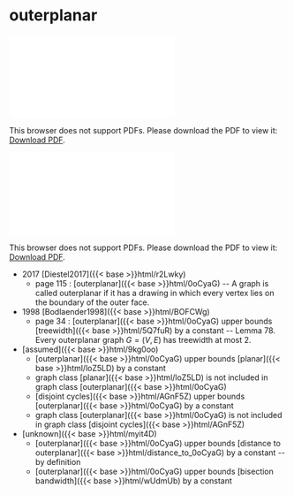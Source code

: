 # outerplanar




<object data="../local_0oCyaG.pdf" type="application/pdf" width="100%" height="480px"><embed src="../local_0oCyaG.pdf"><p>This browser does not support PDFs. Please download the PDF to view it: <a href="../local_0oCyaG.pdf">Download PDF</a>.</p></embed></object>


<object data="../inclusions_0oCyaG.pdf" type="application/pdf" width="100%" height="480px"><embed src="../inclusions_0oCyaG.pdf"><p>This browser does not support PDFs. Please download the PDF to view it: <a href="../inclusions_0oCyaG.pdf">Download PDF</a>.</p></embed></object>

* 2017 [Diestel2017]({{< base >}}html/r2Lwky)
    * page 115 : [outerplanar]({{< base >}}html/0oCyaG) -- A graph is called outerplanar if it has a drawing in which every vertex lies on the boundary of the outer face.
* 1998 [Bodlaender1998]({{< base >}}html/BOFCWg)
    * page 34 : [outerplanar]({{< base >}}html/0oCyaG) upper bounds [treewidth]({{< base >}}html/5Q7fuR) by a constant -- Lemma 78. Every outerplanar graph $G=(V,E)$ has treewidth at most 2.
*  [assumed]({{< base >}}html/9kg0oo)
    * [outerplanar]({{< base >}}html/0oCyaG) upper bounds [planar]({{< base >}}html/loZ5LD) by a constant
    * graph class [planar]({{< base >}}html/loZ5LD) is not included in graph class [outerplanar]({{< base >}}html/0oCyaG)
    * [disjoint cycles]({{< base >}}html/AGnF5Z) upper bounds [outerplanar]({{< base >}}html/0oCyaG) by a constant
    * graph class [outerplanar]({{< base >}}html/0oCyaG) is not included in graph class [disjoint cycles]({{< base >}}html/AGnF5Z)
*  [unknown]({{< base >}}html/myit4D)
    * [outerplanar]({{< base >}}html/0oCyaG) upper bounds [distance to outerplanar]({{< base >}}html/distance_to_0oCyaG) by a constant -- by definition
    * [outerplanar]({{< base >}}html/0oCyaG) upper bounds [bisection bandwidth]({{< base >}}html/wUdmUb) by a constant